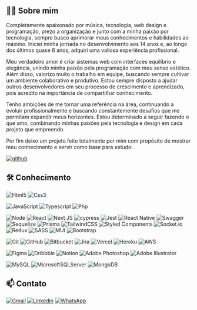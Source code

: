 ## 👨‍💻 Sobre mim

Completamente apaixonado por música, tecnologia, web design e programação, prezo a organização e junto com a minha paixão por tecnologia, sempre busco aprimorar meus conhecimentos e habilidades ao máximo. Iniciei minha jornada no desenvolvimento aos 14 anos e, ao longo dos últimos quase 6 anos, adquiri uma valiosa experiência profissional.

Meu verdadeiro amor é criar sistemas web com interfaces equilíbrio e elegância, unindo minha paixão pela programação com meu senso estético. Além disso, valorizo muito o trabalho em equipe, buscando sempre cultivar um ambiente colaborativo e produtivo. Estou sempre disposto a ajudar outros desenvolvedores em seu processo de crescimento e aprendizado, pois acredito na importância de compartilhar conhecimento.

Tenho ambições de me tornar uma referência na área, continuando a evoluir profissionalmente e buscando constantemente desafios que me permitam expandir meus horizontes. Estou determinado a seguir fazendo o que amo, combinando minhas paixões pela tecnologia e design em cada projeto que empreendo.

Por fim deixo um projeto feito totalmente por mim com propósito de mostrar meu conhecimento e servir como base para estudo:

[![github](https://img.shields.io/badge/GitHub-000000?style=for-the-badge&logo=GitHub&logoColor=white)](https://github.com/NewtonKelvin/social_media)

## 🛠️ Conhecimento

![Html5](https://img.shields.io/badge/Html5-orange?style=for-the-badge&logo=Html5&logoColor=white)
![Css3](https://img.shields.io/badge/Css3-blue?style=for-the-badge&logo=Css3&logoColor=white)

![JavaScript](https://img.shields.io/badge/javascript-%23323330.svg?style=for-the-badge&logo=javascript&logoColor=%23F7DF1E)
![Typescript](https://img.shields.io/badge/Typescript-blue?style=for-the-badge&logo=Typescript&logoColor=white)
![Php](https://img.shields.io/badge/Php-787cb4?style=for-the-badge&logo=Php&logoColor=white)

![Node](https://img.shields.io/badge/Node-7cb73f?style=for-the-badge&logo=Nodedotjs&logoColor=white)
![React](https://img.shields.io/badge/React-blue?style=for-the-badge&logo=React&logoColor=white)
![Next JS](https://img.shields.io/badge/Next-black?style=for-the-badge&logo=next.js&logoColor=white)
![cypress](https://img.shields.io/badge/-cypress-%23E5E5E5?style=for-the-badge&logo=cypress&logoColor=058a5e)
![Jest](https://img.shields.io/badge/-jest-%23C21325?style=for-the-badge&logo=jest&logoColor=white)
![React Native](https://img.shields.io/badge/react_native-%2320232a.svg?style=for-the-badge&logo=react&logoColor=%2361DAFB)
![Swagger](https://img.shields.io/badge/-Swagger-%23Clojure?style=for-the-badge&logo=swagger&logoColor=white)
![Sequelize](https://img.shields.io/badge/Sequelize-52B0E7?style=for-the-badge&logo=Sequelize&logoColor=white)
![Prisma](https://img.shields.io/badge/Prisma-3982CE?style=for-the-badge&logo=Prisma&logoColor=white)
![TailwindCSS](https://img.shields.io/badge/tailwindcss-%2338B2AC.svg?style=for-the-badge&logo=tailwind-css&logoColor=white)
![Styled Components](https://img.shields.io/badge/styled--components-DB7093?style=for-the-badge&logo=styled-components&logoColor=white)
![Socket.io](https://img.shields.io/badge/Socket.io-black?style=for-the-badge&logo=socket.io&badgeColor=010101)
![Redux](https://img.shields.io/badge/redux-%23593d88.svg?style=for-the-badge&logo=redux&logoColor=white)
![SASS](https://img.shields.io/badge/SASS-hotpink.svg?style=for-the-badge&logo=SASS&logoColor=white)
![MUI](https://img.shields.io/badge/MUI-%230081CB.svg?style=for-the-badge&logo=mui&logoColor=white)
![Bootstrap](https://img.shields.io/badge/bootstrap-%23563D7C.svg?style=for-the-badge&logo=bootstrap&logoColor=white)

![Git](https://img.shields.io/badge/git-%23F05033.svg?style=for-the-badge&logo=git&logoColor=white)
![GitHub](https://img.shields.io/badge/github-%23121011.svg?style=for-the-badge&logo=github&logoColor=white)
![Bitbucket](https://img.shields.io/badge/bitbucket-%230047B3.svg?style=for-the-badge&logo=bitbucket&logoColor=white)
![Jira](https://img.shields.io/badge/jira-%230A0FFF.svg?style=for-the-badge&logo=jira&logoColor=white)
![Vercel](https://img.shields.io/badge/vercel-%23000000.svg?style=for-the-badge&logo=vercel&logoColor=white)
![Heroku](https://img.shields.io/badge/heroku-%23430098.svg?style=for-the-badge&logo=heroku&logoColor=white)
![AWS](https://img.shields.io/badge/AWS-%23FF9900.svg?style=for-the-badge&logo=amazon-aws&logoColor=white)

![Figma](https://img.shields.io/badge/figma-%23F24E1E.svg?style=for-the-badge&logo=figma&logoColor=white)
![Dribbble](https://img.shields.io/badge/Dribbble-EA4C89?style=for-the-badge&logo=dribbble&logoColor=white)
![Notion](https://img.shields.io/badge/Notion-%23000000.svg?style=for-the-badge&logo=notion&logoColor=white)
![Adobe Photoshop](https://img.shields.io/badge/adobe%20photoshop-%2331A8FF.svg?style=for-the-badge&logo=adobe%20photoshop&logoColor=white)
![Adobe Illustrator](https://img.shields.io/badge/adobe%20illustrator-%23FF9A00.svg?style=for-the-badge&logo=adobe%20illustrator&logoColor=white)

![MySQL](https://img.shields.io/badge/mysql-%2300f.svg?style=for-the-badge&logo=mysql&logoColor=white)
![MicrosoftSQLServer](https://img.shields.io/badge/Microsoft%20SQL%20Server-CC2927?style=for-the-badge&logo=microsoft%20sql%20server&logoColor=white)
![MongoDB](https://img.shields.io/badge/MongoDB-%234ea94b.svg?style=for-the-badge&logo=mongodb&logoColor=white)


## 📫 Contato

[![Gmail](https://img.shields.io/badge/GMAIL-D14836?style=for-the-badge&logo=gmail&logoColor=white)](mailto:kelvinnewtonsm@gmail.com)
[![Linkedin](https://img.shields.io/badge/LinkedIn-blue?style=for-the-badge&logo=Linkedin&logoColor=white)](https://www.linkedin.com/in/newton-kelvin/)
[![WhatsApp](https://img.shields.io/badge/WhatsApp-25D366?style=for-the-badge&logo=whatsapp&logoColor=white)](https://wa.me/5511952542591)

<!--
**NewtonKelvin/NewtonKelvin** is a ✨ _special_ ✨ repository because its `README.md` (this file) appears on your GitHub profile.

Here are some ideas to get you started:

- 🔭 I’m currently working on ...
- 🌱 I’m currently learning ...
- 👯 I’m looking to collaborate on ...
- 🤔 I’m looking for help with ...
- 💬 Ask me about ...
- 📫 How to reach me: ...
- 😄 Pronouns: ...
- ⚡ Fun fact: ...
-->
